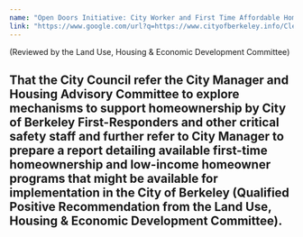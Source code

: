 ```yaml
---
name: "Open Doors Initiative: City Worker and First Time Affordable Homebuyer Program"
link: "https://www.google.com/url?q=https://www.cityofberkeley.info/Clerk/City_Council/2019/09_Sep/Documents/2019-09-10_Item_65_Open_Doors_Initiative_City_Worker.aspx&amp;sa=D&amp;ust=1579327931303000"
---
```


(Reviewed by the Land Use, Housing &amp; Economic Development Committee)

That the City Council refer the City Manager and Housing Advisory Committee to explore mechanisms to support homeownership by City of Berkeley First-Responders and other critical safety staff and further refer to City Manager to prepare a report detailing available first-time homeownership and low-income homeowner programs that might be available for implementation in the City of Berkeley (Qualified Positive Recommendation from the Land Use, Housing &amp; Economic Development Committee). 
---